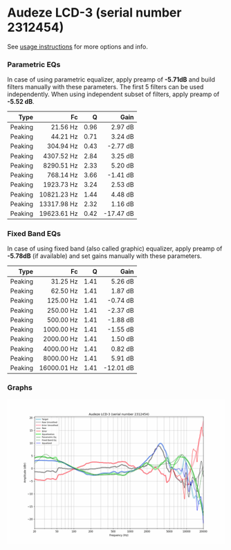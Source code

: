 # Audeze LCD-3 (serial number 2312454)
See [usage instructions](https://github.com/jaakkopasanen/AutoEq#usage) for more options and info.

### Parametric EQs
In case of using parametric equalizer, apply preamp of **-5.71dB** and build filters manually
with these parameters. The first 5 filters can be used independently.
When using independent subset of filters, apply preamp of **-5.52 dB**.

| Type    | Fc          |    Q | Gain      |
|--------:|------------:|-----:|----------:|
| Peaking | 21.56 Hz    | 0.96 | 2.97 dB   |
| Peaking | 44.21 Hz    | 0.71 | 3.24 dB   |
| Peaking | 304.94 Hz   | 0.43 | -2.77 dB  |
| Peaking | 4307.52 Hz  | 2.84 | 3.25 dB   |
| Peaking | 8290.51 Hz  | 2.33 | 5.20 dB   |
| Peaking | 768.14 Hz   | 3.66 | -1.41 dB  |
| Peaking | 1923.73 Hz  | 3.24 | 2.53 dB   |
| Peaking | 10821.23 Hz | 1.44 | 4.48 dB   |
| Peaking | 13317.98 Hz | 2.32 | 1.16 dB   |
| Peaking | 19623.61 Hz | 0.42 | -17.47 dB |

### Fixed Band EQs
In case of using fixed band (also called graphic) equalizer, apply preamp of **-5.78dB**
(if available) and set gains manually with these parameters.

| Type    | Fc          |    Q | Gain      |
|--------:|------------:|-----:|----------:|
| Peaking | 31.25 Hz    | 1.41 | 5.26 dB   |
| Peaking | 62.50 Hz    | 1.41 | 1.87 dB   |
| Peaking | 125.00 Hz   | 1.41 | -0.74 dB  |
| Peaking | 250.00 Hz   | 1.41 | -2.37 dB  |
| Peaking | 500.00 Hz   | 1.41 | -1.88 dB  |
| Peaking | 1000.00 Hz  | 1.41 | -1.55 dB  |
| Peaking | 2000.00 Hz  | 1.41 | 1.50 dB   |
| Peaking | 4000.00 Hz  | 1.41 | 0.82 dB   |
| Peaking | 8000.00 Hz  | 1.41 | 5.91 dB   |
| Peaking | 16000.01 Hz | 1.41 | -12.01 dB |

### Graphs
![](./Audeze%20LCD-3%20(serial%20number%202312454).png)